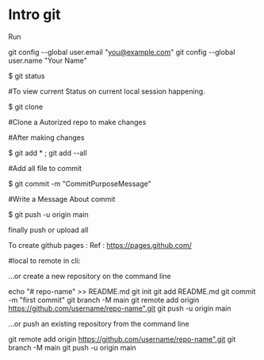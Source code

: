 # Intro git
Run

  git config --global user.email "you@example.com"
  git config --global user.name "Your Name"


$ git status

#To view current Status on current local session happening.

$ git clone <urlofrepo>

#Clone a Autorized repo to make changes

#After making changes

$ git add * ; git add --all

#Add all file to commit

$ git commit -m "CommitPurposeMessage"

#Write a Message About commit

$ git push -u origin main

finally push or upload all 

To create github pages : 
Ref : https://pages.github.com/


#local to remote in cli:

…or create a new repository on the command line

echo "# repo-name" >> README.md
git init
git add README.md
git commit -m "first commit"
git branch -M main
git remote add origin https://github.com/username/repo-name".git
git push -u origin main

…or push an existing repository from the command line

git remote add origin https://github.com/username/repo-name".git
git branch -M main
git push -u origin main
